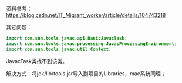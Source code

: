 资料参考：https://blog.csdn.net/IT_Migrant_worker/article/details/104743218

其它问题：

```java
import com.sun.tools.javac.api.BasicJavacTask;
import com.sun.tools.javac.processing.JavacProcessingEnvironment;
import com.sun.tools.javac.util.Context;
```

JavacTask类找不到该类。

解决方式：将jdk/lib/tools.jar导入到项目的Libraries，mac系统同理；

